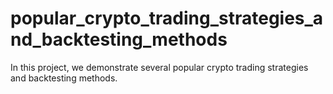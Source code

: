 # popular_crypto_trading_strategies_and_backtesting_methods
In this project, we demonstrate several popular crypto trading strategies and backtesting methods.
